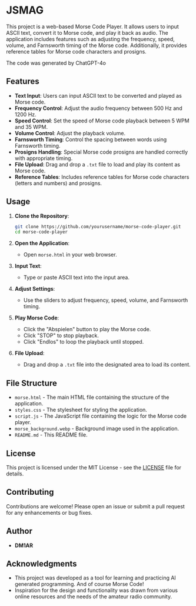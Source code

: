 
# JSMAG

This project is a web-based Morse Code Player. It allows users to input ASCII text, convert it to Morse code, and play it back as audio. The application includes features such as adjusting the frequency, speed, volume, and Farnsworth timing of the Morse code. Additionally, it provides reference tables for Morse code characters and prosigns.

The code was generated by ChatGPT-4o

## Features

- **Text Input**: Users can input ASCII text to be converted and played as Morse code.
- **Frequency Control**: Adjust the audio frequency between 500 Hz and 1200 Hz.
- **Speed Control**: Set the speed of Morse code playback between 5 WPM and 35 WPM.
- **Volume Control**: Adjust the playback volume.
- **Farnsworth Timing**: Control the spacing between words using Farnsworth timing.
- **Prosigns Handling**: Special Morse code prosigns are handled correctly with appropriate timing.
- **File Upload**: Drag and drop a `.txt` file to load and play its content as Morse code.
- **Reference Tables**: Includes reference tables for Morse code characters (letters and numbers) and prosigns.

## Usage

1. **Clone the Repository**:
   ```bash
   git clone https://github.com/yourusername/morse-code-player.git
   cd morse-code-player
   ```

2. **Open the Application**:
   - Open `morse.html` in your web browser.

3. **Input Text**:
   - Type or paste ASCII text into the input area.

4. **Adjust Settings**:
   - Use the sliders to adjust frequency, speed, volume, and Farnsworth timing.

5. **Play Morse Code**:
   - Click the "Abspielen" button to play the Morse code.
   - Click "STOP" to stop playback.
   - Click "Endlos" to loop the playback until stopped.

6. **File Upload**:
   - Drag and drop a `.txt` file into the designated area to load its content.

## File Structure

- `morse.html` - The main HTML file containing the structure of the application.
- `styles.css` - The stylesheet for styling the application.
- `script.js` - The JavaScript file containing the logic for the Morse code player.
- `morse_background.webp` - Background image used in the application.
- `README.md` - This README file.

## License

This project is licensed under the MIT License - see the [LICENSE](LICENSE) file for details.

## Contributing

Contributions are welcome! Please open an issue or submit a pull request for any enhancements or bug fixes.

## Author

- **DM1AR**

## Acknowledgments

- This project was developed as a tool for learning and practicing AI generated programming. And of course Morse Code!
- Inspiration for the design and functionality was drawn from various online resources and the needs of the amateur radio community.


